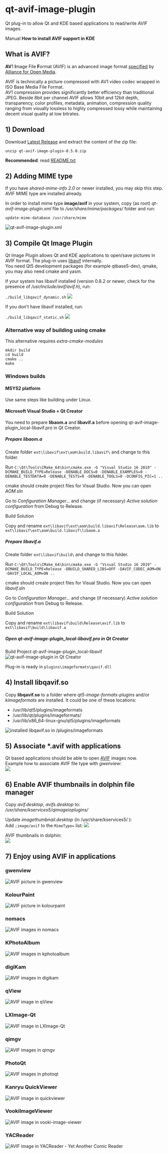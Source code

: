 # qt-avif-image-plugin
Qt plug-in to allow Qt and KDE based applications to read/write AVIF images.

Manual **How to install AVIF support in KDE**

## What is AVIF?

**AV**1 **I**mage File **F**ormat (AVIF) is an advanced image format [specified](https://aomediacodec.github.io/av1-avif/) by [Alliance for Open Media](https://aomedia.org/).

AVIF is technically a picture compressed with AV1 video codec wrapped in ISO Base Media File Format.  
AV1 compression provides significantly better efficiency than traditional JPEG. Beside 8bit per channel AVIF allows 10bit and 12bit depth, transparency, color profiles, metadata, animation, compression quality ranging from visually lossless to highly compressed lossy while maintaining decent visual quality at low bitrates.

## 1) Download

Download [Latest Release](https://github.com/novomesk/qt-avif-image-plugin/releases/latest) and extract the content of the zip file:

`unzip qt-avif-image-plugin-0.5.0.zip`

**Recommended**: read [README.txt](README.txt)

## 2) Adding MIME type

If you have _shared-mime-info 2.0_ or newer installed, you may skip this step. AVIF MIME type are installed already.

In order to install mime type **image/avif** in your system, copy (as root) _qt-avif-image-plugin.xml_ file to _/usr/share/mime/packages/_ folder and run:

`update-mime-database /usr/share/mime`

![qt-avif-image-plugin.xml](img/qt-avif-image-plugin_xml.png)

## 3) Compile Qt Image Plugin

Qt Image Plugin allows Qt and KDE applications to open/save pictures in AVIF format. The plug-in uses [libavif](https://github.com/AOMediaCodec/libavif/) internally.  
You need Qt5 development packages (for example qtbase5-dev), qmake, you may also need cmake and yasm.

If your system has libavif installed (version 0.8.2 or newer, check for the presence of _/usr/include/avif/avif.h_), run:

`./build_libqavif_dynamic.sh` 
![](img/build_libqavif_dynamic.png)

If you don't have libavif installed, run:

`./build_libqavif_static.sh` 
![](img/build_libqavif_static.png)

### Alternative way of building using cmake

This alternative requires *extra-cmake-modules*

```
mkdir build
cd build
cmake ..
make
```

### Windows builds

#### MSYS2 platform

Use same steps like building under Linux.

#### Microsoft Visual Studio + Qt Creator

You need to prepare **libaom.a** and **libavif.a** before opening qt-avif-image-plugin_local-libavif.pro in Qt Creator.

##### Prepare libaom.a

Create folder `ext\libavif\ext\aom\build.libavif\` and change to this folder.

Run `C:\Qt\Tools\CMake_64\bin\cmake.exe -G "Visual Studio 16 2019" -DCMAKE_BUILD_TYPE=Release -DENABLE_DOCS=0 -DENABLE_EXAMPLES=0 -DENABLE_TESTDATA=0 -DENABLE_TESTS=0 -DENABLE_TOOLS=0 -DCONFIG_PIC=1 ..`

cmake should create project files for Visual Studio. Now you can open *AOM.sln*

Go to *Configuration Manager...* and change (if necessary) *Active solution configuration* from Debug to Release.

Build Solution

Copy and rename `ext\libavif\ext\aom\build.libavif\Release\aom.lib` to `ext\libavif\ext\aom\build.libavif\libaom.a`

##### Prepare libavif.a

Create folder `ext\libavif\build\` and change to this folder.

Run `C:\Qt\Tools\CMake_64\bin\cmake.exe -G "Visual Studio 16 2019" -DCMAKE_BUILD_TYPE=Release -DBUILD_SHARED_LIBS=OFF -DAVIF_CODEC_AOM=ON -DAVIF_LOCAL_AOM=ON ..`

cmake should create project files for Visual Studio. Now you can open *libavif.sln*

Go to *Configuration Manager...* and change (if necessary) *Active solution configuration* from Debug to Release.

Build Solution

Copy and rename `ext\libavif\build\Release\avif.lib` to `ext\libavif\build\libavif.a`

##### Open qt-avif-image-plugin_local-libavif.pro in Qt Creator

Build Project qt-avif-image-plugin_local-libavif
![qt-avif-image-plugin in Qt Creator](img/qt_creator.png)

Plug-in is ready in `plugins\imageformats\qavif.dll`

## 4) Install libqavif.so

Copy **libqavif.so** to a folder where _qt5-image-formats-plugins_ and/or _kimageformats_ are installed. It could be one of these locations:

*   /usr/lib/qt5/plugins/imageformats
*   /usr/lib/qt/plugins/imageformats/
*   /usr/lib/x86_64-linux-gnu/qt5/plugins/imageformats

![installed libqavif.so in /plugins/imageformats](img/imageformats.png)

## 5) Associate *.avif with applications

Qt based applications should be able to open [AVIF](https://github.com/AOMediaCodec/av1-avif/tree/master/testFiles) images now.  
Example how to associate AVIF file type with _gwenview_:  
![](img/association.png)

## 6) Enable AVIF thumbnails in dolphin file manager

Copy _avif.desktop_, _avifs.desktop_ to:  
*/usr/share/kservices5/qimageioplugins/*

Update _imagethumbnail.desktop_ (in /usr/share/kservices5/ ):  
Add `;image/avif` to the `MimeType=` list:
![](img/imagethumbnail.png)

AVIF thumbnails in dolphin:  
![](img/app_dolphin.png)

## 7) Enjoy using AVIF in applications

### gwenview

![AVIF picture in gwenview](img/app_gwenview.png)

### KolourPaint

![AVIF picture in kolourpaint](img/app_kolourpaint.png)

### nomacs

![AVIF images in nomacs](img/app_nomacs.png)

### KPhotoAlbum

![AVIF images in kphotoalbum](img/app_kphotoalbum.png)

### digiKam

![AVIF images in digikam](img/app_digikam.png)

### qView

![AVIF image in qView](img/app_qview.png)

### LXImage-Qt

![AVIF image in LXImage-Qt](img/app_lximage-qt.png)

### qimgv

![AVIF images in qimgv](img/app_qimgv.png)

### PhotoQt

![AVIF images in photoqt](img/app_photoqt2.png)

### Kanryu QuickViewer

![AVIF image in quickviewer](img/app_kanryu_quickviewer.png)

### VookiImageViewer

![AVIF image in vooki-image-viewer](img/app_vooki-image-viewer.png)

### YACReader

![AVIF image in YACReader - Yet Another Comic Reader](img/app_yacreader.png)
